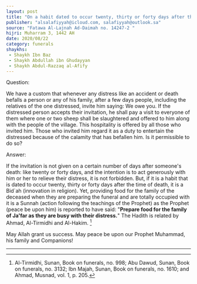 ```yaml
---
layout: post
title: "On a habit dated to occur twenty, thirty or forty days after the time of death"
publisher: "alsalafiyyah@icloud.com, salafiyyah@outlook.sa"
source: "Fatawa Al-Lajnah Ad-Daimah no. 14247-2 "
hijri: Muharram 3, 1442 AH
date: 2020/08/22
category: funerals
shaykhs: 
 - Shaykh Ibn Baz
 - Shaykh Abdullah ibn Ghudayyan
 - Shaykh Abdul-Razzaq al-Afify
---
```



Question: 

We have a custom that whenever any distress like an accident or death befalls a person or any of his family, after a few days people, including the relatives of the one distressed, invite him saying: We owe you. If the distressed person accepts their invitation, he shall pay a visit to everyone of them where one or two sheep shall be slaughtered and offered to him along with the people of the village. This hospitality is offered by all those who invited him. Those who invited him regard it as a duty to entertain the distressed because of the calamity that has befallen him. Is it permissible to do so?

Answer: 

If the invitation is not given on a certain number of days after someone's death: like twenty or forty days, and the intention is to act generously with him or her to relieve their distress, it is not forbidden. But, if it is a habit that is dated to occur twenty, thirty or forty days after the time of death, it is a Bid`ah (innovation in religion). Yet, providing food for the family of the deceased when they are preparing the funeral and are totally occupied with it is a Sunnah (action following the teachings of the Prophet) as the Prophet (peace be upon him) is reported to have said: "**Prepare food for the family of Ja'far as they are busy with their distress.**" The Hadith is related by Ahmad, Al-Tirmidhi and Al-Hakim. [^1]

May Allah grant us success. May peace be upon our Prophet Muhammad, his family and Companions!

---

[^1]: Al-Tirmidhi, Sunan, Book on funerals, no. 998; Abu Dawud, Sunan, Book on funerals, no. 3132; Ibn Majah, Sunan, Book on funerals, no. 1610; and Ahmad, Musnad, vol. 1, p. 205.



